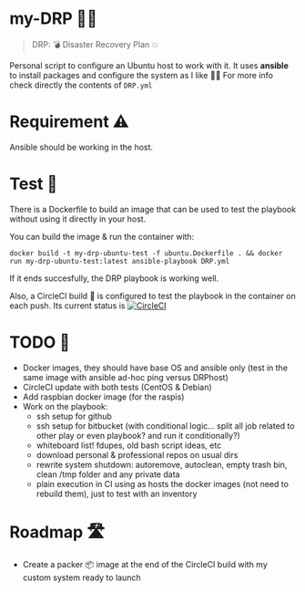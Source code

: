 # my-DRP :woman_firefighter:

> DRP: :bomb: Disaster Recovery Plan :collision:

Personal script to configure an Ubuntu host to work with it. 
It uses **ansible** to install packages and configure the system as I like :woman_technologist:
For more info check directly the contents of `DRP.yml`

# Requirement :warning:
Ansible should be working in the host. 

# Test :whale:
There is a Dockerfile to build an image that can be used to test the playbook without using it directly in your host.

You can build the image & run the container with:

```
docker build -t my-drp-ubuntu-test -f ubuntu.Dockerfile . && docker run my-drp-ubuntu-test:latest ansible-playbook DRP.yml 
```

If it ends succesfully, the DRP playbook is working well.

Also, a CircleCI build :arrows_counterclockwise: is configured to test the playbook in the container on each push.
Its current status is [![CircleCI](https://circleci.com/gh/arcones/my-DRP.svg?style=svg)](https://circleci.com/gh/arcones/my-DRP)

# TODO :memo:
- Docker images, they should have base OS and ansible only (test in the same image with ansible ad-hoc ping versus DRPhost)
- CircleCI update with both tests (CentOS & Debian)
- Add raspbian docker image (for the raspis)
- Work on the playbook:
  - ssh setup for github
  - ssh setup for bitbucket (with conditional logic... split all job related to other play or even playbook? and run it conditionally?)
  - whiteboard list! fdupes, old bash script ideas, etc
  - download personal & professional repos on usual dirs
  - rewrite system shutdown: autoremove, autoclean, empty trash bin, clean /tmp folder and any private data
  - plain execution in CI using as hosts the docker images (not need to rebuild them), just to test with an inventory

# Roadmap :motorway:
- Create a packer :package: image at the end of the CircleCI build with my custom system ready to launch


